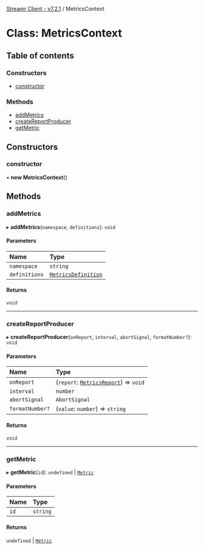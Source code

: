 [Streamr Client - v7.2.1](../README.md) / MetricsContext

# Class: MetricsContext

## Table of contents

### Constructors

- [constructor](MetricsContext.md#constructor)

### Methods

- [addMetrics](MetricsContext.md#addmetrics)
- [createReportProducer](MetricsContext.md#createreportproducer)
- [getMetric](MetricsContext.md#getmetric)

## Constructors

### constructor

• **new MetricsContext**()

## Methods

### addMetrics

▸ **addMetrics**(`namespace`, `definitions`): `void`

#### Parameters

| Name | Type |
| :------ | :------ |
| `namespace` | `string` |
| `definitions` | [`MetricsDefinition`](../README.md#metricsdefinition) |

#### Returns

`void`

___

### createReportProducer

▸ **createReportProducer**(`onReport`, `interval`, `abortSignal`, `formatNumber?`): `void`

#### Parameters

| Name | Type |
| :------ | :------ |
| `onReport` | (`report`: [`MetricsReport`](../README.md#metricsreport)) => `void` |
| `interval` | `number` |
| `abortSignal` | `AbortSignal` |
| `formatNumber?` | (`value`: `number`) => `string` |

#### Returns

`void`

___

### getMetric

▸ **getMetric**(`id`): `undefined` \| [`Metric`](Metric.md)

#### Parameters

| Name | Type |
| :------ | :------ |
| `id` | `string` |

#### Returns

`undefined` \| [`Metric`](Metric.md)
